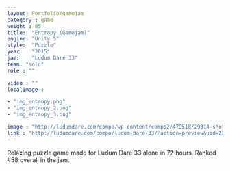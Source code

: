 ```yaml
---
layout: Portfolio/gamejam
category : game
weight : 85
title:  "Entropy (Gamejam)"
engine: "Unity 5"
style:  "Puzzle"
year:   "2015"
jam:    "Ludum Dare 33"
team: "solo"
role : ""

video : ""
localImage : 

- "img_entropy.png"
- "img_entropy_2.png"
- "img_entropy_3.png"

image : "http://ludumdare.com/compo/wp-content/compo2/479518/29314-shot0-1440440721.png"
link : "http://ludumdare.com/compo/ludum-dare-33/?action=preview&uid=29314"
---
```

Relaxing puzzle game made for Ludum Dare 33 alone in 72 hours.
Ranked #58 overall in the jam.